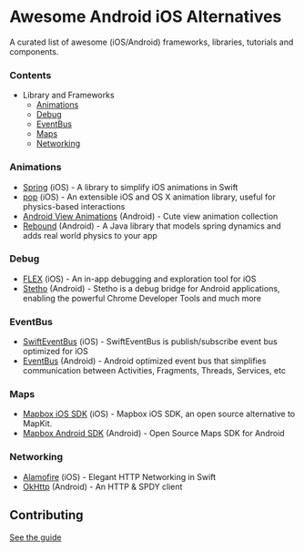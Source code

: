 # Awesome Android iOS Alternatives
A curated list of awesome (iOS/Android) frameworks, libraries, tutorials and components.

### Contents
  - Library and Frameworks
      - [Animations](#animations)
      - [Debug](#debug)
      - [EventBus](#eventbus)
      - [Maps](#maps)
      - [Networking](#networking)

### Animations
  * [Spring](https://github.com/MengTo/Spring) (iOS) - A library to simplify iOS animations in Swift
  * [pop](https://github.com/facebook/pop) (iOS) - An extensible iOS and OS X animation library, useful for physics-based interactions
  * [Android View Animations](https://github.com/daimajia/AndroidViewAnimations) (Android) - Cute view animation collection
  * [Rebound](https://github.com/facebook/rebound) (Android) - A Java library that models spring dynamics and adds real world physics to your app

### Debug
  * [FLEX](https://github.com/Flipboard/FLEX) (iOS) - An in-app debugging and exploration tool for iOS
  * [Stetho](https://github.com/facebook/stetho) (Android) - Stetho is a debug bridge for Android applications, enabling the powerful Chrome Developer Tools and much more

### EventBus
  * [SwiftEventBus](https://github.com/cesarferreira/SwiftEventBus) (iOS) - SwiftEventBus is publish/subscribe event bus optimized for iOS
  * [EventBus](https://github.com/greenrobot/EventBus) (Android) - Android optimized event bus that simplifies communication between Activities, Fragments, Threads, Services, etc

### Maps
  * [Mapbox iOS SDK](https://github.com/mapbox/mapbox-ios-sdk) (iOS) - Mapbox iOS SDK, an open source alternative to MapKit.
  * [Mapbox Android SDK](https://github.com/mapbox/mapbox-android-sdk) (Android) - Open Source Maps SDK for Android

### Networking
  * [Alamofire](https://github.com/Alamofire/Alamofire) (iOS) - Elegant HTTP Networking in Swift
  * [OkHttp](http://square.github.io/okhttp/) (Android) - An HTTP & SPDY client

## Contributing
[See the guide](https://github.com/alexandref93/awesome-android-ios-alternatives/blob/master/CONTRIBUTING.md)

